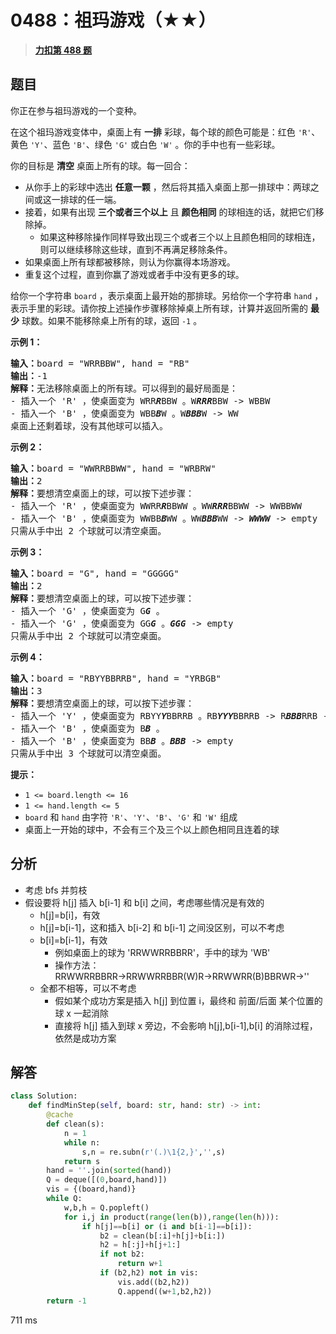 # 0488：祖玛游戏（★★）


> <u>**[力扣第 488 题](https://leetcode.cn/problems/zuma-game/)**</u>

## 题目

<p>你正在参与祖玛游戏的一个变种。</p>

<p>在这个祖玛游戏变体中，桌面上有 <strong>一排</strong> 彩球，每个球的颜色可能是：红色 <code>'R'</code>、黄色 <code>'Y'</code>、蓝色 <code>'B'</code>、绿色 <code>'G'</code> 或白色 <code>'W'</code> 。你的手中也有一些彩球。</p>

<p>你的目标是 <strong>清空</strong> 桌面上所有的球。每一回合：</p>

<ul>
<li>从你手上的彩球中选出 <strong>任意一颗</strong> ，然后将其插入桌面上那一排球中：两球之间或这一排球的任一端。</li>
<li>接着，如果有出现 <strong>三个或者三个以上</strong> 且 <strong>颜色相同</strong> 的球相连的话，就把它们移除掉。
<ul>
<li>如果这种移除操作同样导致出现三个或者三个以上且颜色相同的球相连，则可以继续移除这些球，直到不再满足移除条件。</li>
</ul>
</li>
<li>如果桌面上所有球都被移除，则认为你赢得本场游戏。</li>
<li>重复这个过程，直到你赢了游戏或者手中没有更多的球。</li>
</ul>

<p>给你一个字符串 <code>board</code> ，表示桌面上最开始的那排球。另给你一个字符串 <code>hand</code> ，表示手里的彩球。请你按上述操作步骤移除掉桌上所有球，计算并返回所需的 <strong>最少</strong> 球数。如果不能移除桌上所有的球，返回 <code>-1</code> 。</p>



<p><strong>示例 1：</strong></p>

<pre>
<strong>输入：</strong>board = "WRRBBW", hand = "RB"
<strong>输出：</strong>-1
<strong>解释：</strong>无法移除桌面上的所有球。可以得到的最好局面是：
- 插入一个 'R' ，使桌面变为 WRR<em><strong>R</strong></em>BBW 。W<em><strong>RRR</strong></em>BBW -&gt; WBBW
- 插入一个 'B' ，使桌面变为 WBB<em><strong>B</strong></em>W 。W<em><strong>BBB</strong></em>W -&gt; WW
桌面上还剩着球，没有其他球可以插入。</pre>

<p><strong>示例 2：</strong></p>

<pre>
<strong>输入：</strong>board = "WWRRBBWW", hand = "WRBRW"
<strong>输出：</strong>2
<strong>解释：</strong>要想清空桌面上的球，可以按下述步骤：
- 插入一个 'R' ，使桌面变为 WWRR<strong><em>R</em></strong>BBWW 。WW<em><strong>RRR</strong></em>BBWW -&gt; WWBBWW
- 插入一个 'B' ，使桌面变为 WWBB<em><strong>B</strong></em>WW 。WW<em><strong>BBB</strong></em>WW -&gt; <em><strong>WWWW</strong></em> -&gt; empty
只需从手中出 2 个球就可以清空桌面。
</pre>

<p><strong>示例 3：</strong></p>

<pre>
<strong>输入：</strong>board = "G", hand = "GGGGG"
<strong>输出：</strong>2
<strong>解释：</strong>要想清空桌面上的球，可以按下述步骤：
- 插入一个 'G' ，使桌面变为 G<em><strong>G</strong></em> 。
- 插入一个 'G' ，使桌面变为 GG<em><strong>G</strong></em> 。<em><strong>GGG</strong></em> -&gt; empty
只需从手中出 2 个球就可以清空桌面。
</pre>

<p><strong>示例 4：</strong></p>

<pre>
<strong>输入：</strong>board = "RBYYBBRRB", hand = "YRBGB"
<strong>输出：</strong>3
<strong>解释：</strong>要想清空桌面上的球，可以按下述步骤：
- 插入一个 'Y' ，使桌面变为 RBYY<em><strong>Y</strong></em>BBRRB 。RB<em><strong>YYY</strong></em>BBRRB -&gt; R<em><strong>BBB</strong></em>RRB -&gt; <em><strong>RRR</strong></em>B -&gt; B
- 插入一个 'B' ，使桌面变为 B<em><strong>B</strong></em> 。
- 插入一个 'B' ，使桌面变为 BB<em><strong>B</strong></em> 。<em><strong>BBB</strong></em> -&gt; empty
只需从手中出 3 个球就可以清空桌面。
</pre>



<p><strong>提示：</strong></p>

<ul>
<li><code>1 &lt;= board.length &lt;= 16</code></li>
<li><code>1 &lt;= hand.length &lt;= 5</code></li>
<li><code>board</code> 和 <code>hand</code> 由字符 <code>'R'</code>、<code>'Y'</code>、<code>'B'</code>、<code>'G'</code> 和 <code>'W'</code> 组成</li>
<li>桌面上一开始的球中，不会有三个及三个以上颜色相同且连着的球</li>
</ul>


## 分析


- 考虑 bfs 并剪枝
- 假设要将 h[j] 插入 b[i-1] 和 b[i] 之间，考虑哪些情况是有效的
	- h[j]=b[i]，有效
	- h[j]=b[i-1]，这和插入 b[i-2] 和 b[i-1] 之间没区别，可以不考虑
	- b[i]=b[i-1]，有效
		- 例如桌面上的球为 'RRWWRRBBRR'，手中的球为 'WB'
		- 操作方法：RRWWRRBBRR→RRWWRRBBR(W)R→RRWWRR(B)BBRWR→''
	- 全都不相等，可以不考虑
		- 假如某个成功方案是插入 h[j] 到位置 i，最终和 前面/后面 某个位置的球 x 一起消除
		- 直接将 h[j] 插入到球 x 旁边，不会影响 h[j],b[i-1],b[i] 的消除过程，依然是成功方案

## 解答


```python
class Solution:
    def findMinStep(self, board: str, hand: str) -> int:
        @cache
        def clean(s):
            n = 1
            while n:
                s,n = re.subn(r'(.)\1{2,}','',s) 
            return s
        hand = ''.join(sorted(hand))
        Q = deque([(0,board,hand)])
        vis = {(board,hand)}
        while Q:
            w,b,h = Q.popleft()
            for i,j in product(range(len(b)),range(len(h))):
                if h[j]==b[i] or (i and b[i-1]==b[i]):
                    b2 = clean(b[:i]+h[j]+b[i:])
                    h2 = h[:j]+h[j+1:]
                    if not b2:
                        return w+1
                    if (b2,h2) not in vis:
                        vis.add((b2,h2))
                        Q.append((w+1,b2,h2))
        return -1
```
711 ms
